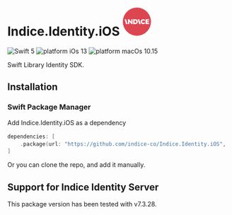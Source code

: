 # Indice.Identity.iOS  ![alt text](icon/icon-64.png "Indice logo")
![Swift 5](https://img.shields.io/badge/swift-5-orange.svg)
![platform iOs 13](https://img.shields.io/badge/Platform-iOS%2013-blue.svg)
![platform macOs 10.15](https://img.shields.io/badge/Platform-macOs%20v10.15-blueviolet.svg)

Swift Library Identity SDK.

## Installation

### Swift Package Manager

Add Indice.Identity.iOS as a dependency
```swift
dependencies: [
    .package(url: "https://github.com/indice-co/Indice.Identity.iOS", .upToNextMajor(from: "1.0.0"))
]
```
Or you can clone the repo, and add it manually.


## Support for Indice Identity Server

This package version has been tested with v7.3.28.
